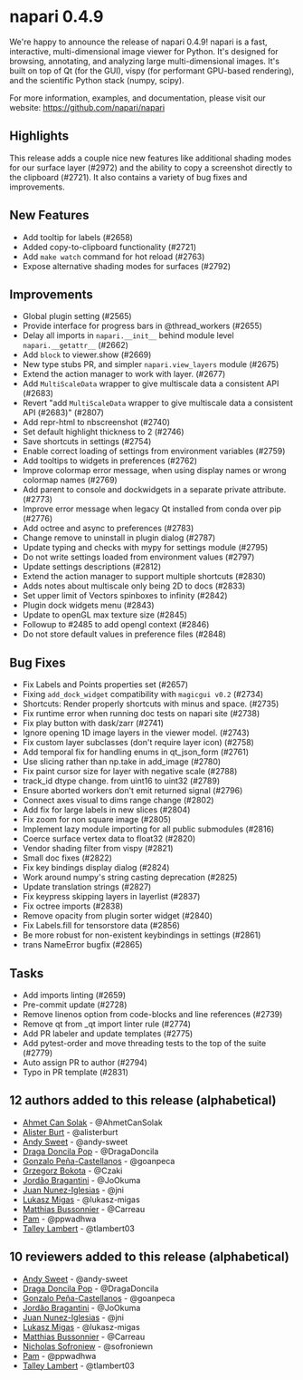 # napari 0.4.9

We're happy to announce the release of napari 0.4.9!
napari is a fast, interactive, multi-dimensional image viewer for Python.
It's designed for browsing, annotating, and analyzing large multi-dimensional
images. It's built on top of Qt (for the GUI), vispy (for performant GPU-based
rendering), and the scientific Python stack (numpy, scipy).

For more information, examples, and documentation, please visit our website:
https://github.com/napari/napari

## Highlights

This release adds a couple nice new features like additional shading modes for our
surface layer (#2972) and the ability to copy a screenshot directly to the clipboard (#2721).
It also contains a variety of bug fixes and improvements.

## New Features

- Add tooltip for labels (#2658)
- Added copy-to-clipboard functionality (#2721)
- Add `make watch` command for hot reload (#2763)
- Expose alternative shading modes for surfaces (#2792)

## Improvements

- Global plugin setting (#2565)
- Provide interface for progress bars in @thread_workers (#2655)
- Delay all imports in `napari.__init__` behind module level `napari.__getattr__` (#2662)
- Add `block` to viewer.show (#2669)
- New type stubs PR, and simpler `napari.view_layers` module (#2675)
- Extend the action manager to work with layer. (#2677)
- Add `MultiScaleData` wrapper to give multiscale data a consistent API (#2683)
- Revert "add `MultiScaleData` wrapper to give multiscale data a consistent API (#2683)" (#2807)
- Add repr-html to nbscreenshot (#2740)
- Set default highlight thickness to 2 (#2746)
- Save shortcuts in settings (#2754)
- Enable correct loading of settings from environment variables (#2759)
- Add tooltips to widgets in preferences (#2762)
- Improve colormap error message, when using display names or wrong colormap names (#2769)
- Add parent to console and dockwidgets in a separate private attribute. (#2773)
- Improve error message when legacy Qt installed from conda over pip (#2776)
- Add octree and async to preferences (#2783)
- Change remove to uninstall in plugin dialog (#2787)
- Update typing and checks with mypy for settings module (#2795)
- Do not write settings loaded from environment values (#2797)
- Update settings descriptions (#2812)
- Extend the action manager to support multiple shortcuts (#2830)
- Adds notes about multiscale only being 2D to docs (#2833)
- Set upper limit of Vectors spinboxes to infinity (#2842)
- Plugin dock widgets menu (#2843)
- Update to openGL max texture size (#2845)
- Followup to #2485 to add opengl context (#2846)
- Do not store default values in preference files (#2848)

## Bug Fixes

- Fix Labels and Points properties set (#2657)
- Fixing `add_dock_widget` compatibility with `magicgui v0.2` (#2734)
- Shortcuts: Render properly shortcuts with minus and space. (#2735)
- Fix runtime error when running doc tests on napari site (#2738)
- Fix play button with dask/zarr (#2741)
- Ignore opening 1D image layers in the viewer model. (#2743)
- Fix custom layer subclasses (don't require layer icon) (#2758)
- Add temporal fix for handling enums in qt_json_form (#2761)
- Use slicing rather than np.take in add_image (#2780)
- Fix paint cursor size for layer with negative scale (#2788)
- track_id dtype change. from uint16 to uint32 (#2789)
- Ensure aborted workers don't emit returned signal (#2796)
- Connect axes visual to dims range change (#2802)
- Add fix for large labels in new slices (#2804)
- Fix zoom for non square image (#2805)
- Implement lazy module importing for all public submodules (#2816)
- Coerce surface vertex data to float32 (#2820)
- Vendor shading filter from vispy (#2821)
- Small doc fixes (#2822)
- Fix key bindings display dialog (#2824)
- Work around numpy's string casting deprecation (#2825)
- Update translation strings (#2827)
- Fix keypress skipping layers in layerlist (#2837)
- Fix octree imports (#2838)
- Remove opacity from plugin sorter widget (#2840)
- Fix Labels.fill for tensorstore data (#2856)
- Be more robust for non-existent keybindings in settings (#2861)
- trans NameError bugfix (#2865)

## Tasks

- Add imports linting (#2659)
- Pre-commit update (#2728)
- Remove linenos option from code-blocks and line references (#2739)
- Remove qt from \_qt import linter rule (#2774)
- Add PR labeler and update templates (#2775)
- Add pytest-order and move threading tests to the top of the suite (#2779)
- Auto assign PR to author (#2794)
- Typo in PR template (#2831)

## 12 authors added to this release (alphabetical)

- [Ahmet Can Solak](https://github.com/napari/napari/commits?author=AhmetCanSolak) - @AhmetCanSolak
- [Alister Burt](https://github.com/napari/napari/commits?author=alisterburt) - @alisterburt
- [Andy Sweet](https://github.com/napari/napari/commits?author=andy-sweet) - @andy-sweet
- [Draga Doncila Pop](https://github.com/napari/napari/commits?author=DragaDoncila) - @DragaDoncila
- [Gonzalo Peña-Castellanos](https://github.com/napari/napari/commits?author=goanpeca) - @goanpeca
- [Grzegorz Bokota](https://github.com/napari/napari/commits?author=Czaki) - @Czaki
- [Jordão Bragantini](https://github.com/napari/napari/commits?author=JoOkuma) - @JoOkuma
- [Juan Nunez-Iglesias](https://github.com/napari/napari/commits?author=jni) - @jni
- [Lukasz Migas](https://github.com/napari/napari/commits?author=lukasz-migas) - @lukasz-migas
- [Matthias Bussonnier](https://github.com/napari/napari/commits?author=Carreau) - @Carreau
- [Pam](https://github.com/napari/napari/commits?author=ppwadhwa) - @ppwadhwa
- [Talley Lambert](https://github.com/napari/napari/commits?author=tlambert03) - @tlambert03

## 10 reviewers added to this release (alphabetical)

- [Andy Sweet](https://github.com/napari/napari/commits?author=andy-sweet) - @andy-sweet
- [Draga Doncila Pop](https://github.com/napari/napari/commits?author=DragaDoncila) - @DragaDoncila
- [Gonzalo Peña-Castellanos](https://github.com/napari/napari/commits?author=goanpeca) - @goanpeca
- [Jordão Bragantini](https://github.com/napari/napari/commits?author=JoOkuma) - @JoOkuma
- [Juan Nunez-Iglesias](https://github.com/napari/napari/commits?author=jni) - @jni
- [Lukasz Migas](https://github.com/napari/napari/commits?author=lukasz-migas) - @lukasz-migas
- [Matthias Bussonnier](https://github.com/napari/napari/commits?author=Carreau) - @Carreau
- [Nicholas Sofroniew](https://github.com/napari/napari/commits?author=sofroniewn) - @sofroniewn
- [Pam](https://github.com/napari/napari/commits?author=ppwadhwa) - @ppwadhwa
- [Talley Lambert](https://github.com/napari/napari/commits?author=tlambert03) - @tlambert03
